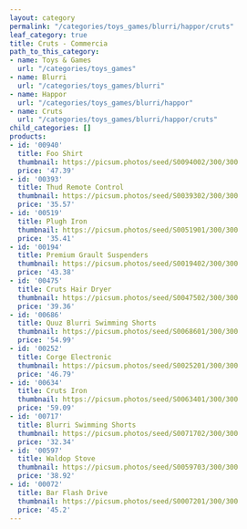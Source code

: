 ```yaml
---
layout: category
permalink: "/categories/toys_games/blurri/happor/cruts"
leaf_category: true
title: Cruts - Commercia
path_to_this_category:
- name: Toys & Games
  url: "/categories/toys_games"
- name: Blurri
  url: "/categories/toys_games/blurri"
- name: Happor
  url: "/categories/toys_games/blurri/happor"
- name: Cruts
  url: "/categories/toys_games/blurri/happor/cruts"
child_categories: []
products:
- id: '00940'
  title: Foo Shirt
  thumbnail: https://picsum.photos/seed/S0094002/300/300
  price: '47.39'
- id: '00393'
  title: Thud Remote Control
  thumbnail: https://picsum.photos/seed/S0039302/300/300
  price: '35.57'
- id: '00519'
  title: Plugh Iron
  thumbnail: https://picsum.photos/seed/S0051901/300/300
  price: '35.41'
- id: '00194'
  title: Premium Grault Suspenders
  thumbnail: https://picsum.photos/seed/S0019402/300/300
  price: '43.38'
- id: '00475'
  title: Cruts Hair Dryer
  thumbnail: https://picsum.photos/seed/S0047502/300/300
  price: '39.36'
- id: '00686'
  title: Quuz Blurri Swimming Shorts
  thumbnail: https://picsum.photos/seed/S0068601/300/300
  price: '54.99'
- id: '00252'
  title: Corge Electronic
  thumbnail: https://picsum.photos/seed/S0025201/300/300
  price: '46.79'
- id: '00634'
  title: Cruts Iron
  thumbnail: https://picsum.photos/seed/S0063401/300/300
  price: '59.09'
- id: '00717'
  title: Blurri Swimming Shorts
  thumbnail: https://picsum.photos/seed/S0071702/300/300
  price: '32.34'
- id: '00597'
  title: Waldop Stove
  thumbnail: https://picsum.photos/seed/S0059703/300/300
  price: '38.92'
- id: '00072'
  title: Bar Flash Drive
  thumbnail: https://picsum.photos/seed/S0007201/300/300
  price: '45.2'
---
```

